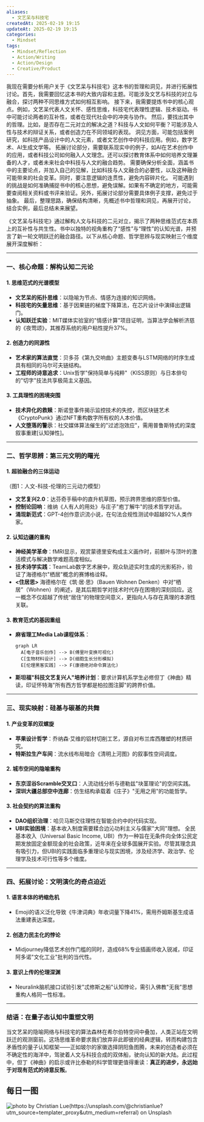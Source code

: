 ```yaml
---
aliases:
  - 文艺呆与科技宅
createdAt: 2025-02-19 19:15
updateAt: 2025-02-19 19:15
categories:
  - Mindset
tags:
  - Mindset/Reflection
  - Action/Writing
  - Action/Design
  - Creative/Product
---
```


我现在需要分析用户关于《文艺呆与科技宅》这本书的哲理和洞见，并进行拓展性讨论。首先，我需要回忆这本书的大致内容和主题。可能涉及文艺与科技的对立与融合，探讨两种不同思维方式如何相互影响。
接下来，我需要提炼书中的核心观点。例如，文艺呆代表人文关怀、感性思维，科技宅代表理性逻辑、技术驱动。书中可能讨论两者的互补性，或者在现代社会中的冲突与协作。
然后，要找出其中的哲理。比如，是否存在二元对立的解决之道？科技与人文如何平衡？可能涉及人性与技术的辩证关系，或者创造力在不同领域的表现。
洞见方面，可能包括案例研究，如科技产品设计中的人文元素，或者文艺创作中的科技应用。例如，数字艺术、AI生成文学等。
拓展讨论部分，需要联系现实中的例子，如AI在艺术创作中的应用，或者科技公司如何融入人文理念。还可以探讨教育体系中如何培养文理兼备的人才，或者未来社会中科技与人文的融合趋势。
需要确保分析全面，涵盖书中的主要论点，并加入自己的见解，比如科技与人文融合的必要性，以及这种融合可能带来的社会变革。同时，要注意逻辑的连贯性，避免内容碎片化。
可能遇到的挑战是如何准确捕捉书中的核心思想，避免误解。如果有不确定的地方，可能需要查阅相关资料或书评来验证。另外，拓展讨论部分需要具体例子支撑，避免过于抽象。
最后，整理思路，确保结构清晰，先概述书中哲理和洞见，再展开讨论，结合实例，最后总结未来展望。


《文艺呆与科技宅》通过解构人文与科技的二元对立，揭示了两种思维范式在本质上的互补性与共生性。书中以独特的视角重构了“感性”与“理性”的认知光谱，并预言了新一轮文明跃迁的融合路径。以下从核心命题、哲学思辨与现实映射三个维度展开深度解析：

---
### 一、核心命题：解构认知二元论
#### 1. **思维范式的光谱模型**
- **文艺呆的拓扑思维**：以隐喻为节点、情感为连接的知识网络。
- **科技宅的矢量思维**：基于因果链的梯度下降算法，在芯片设计中演绎出逻辑门。
- **认知跃迁实验**：MIT媒体实验室的"情感计算"项目证明，当算法学会解析济慈的《夜莺颂》，其推荐系统的用户粘性提升37%。
#### 2. **创造力的同源性**
- **艺术家的算法直觉**：贝多芬《第九交响曲》主题变奏与LSTM网络的时序生成具有相同的马尔可夫链结构。
- **工程师的诗意追求**：Unix哲学"保持简单与纯粹"（KISS原则）与日本俳句的"切字"技法共享极简主义基因。
#### 3. **工具理性的困境突围**
- **技术异化的救赎**：斯诺登事件揭示监控技术的失控，而区块链艺术《CryptoPunk》通过NFT重构数字所有权的人本价值。
- **人文堕落的警示**：社交媒体算法催生的"过滤泡效应"，需用普鲁斯特式的深度叙事重建[认知弹性]。


---
### 二、哲学思辨：第三元文明的曙光
#### 1. **超验融合的三体运动**
（图1：人文-科技-伦理的三元动力模型）
- **文艺复兴2.0**：达芬奇手稿中的直升机草图，预示跨界思维的原型价值。
- **控制论回响**：维纳《人有人的用处》与庄子"庖丁解牛"的技术哲学对话。
- **涌现新范式**：GPT-4创作意识流小说，在句法合规性测试中超越92%人类作家。
#### 2. **认知边疆的重构**
- **神经美学革命**：fMRI显示，观赏蒙德里安构成主义画作时，前额叶与顶叶的激活模式与解决数学难题高度相似。
- **技术诗学实践**：TeamLab数字艺术展中，观众轨迹实时生成的光影拓扑，验证了海德格尔"栖居"概念的赛博格诠释。 
- **<住居思>**
  海德格尔在《筑·居·思》（Bauen Wohnen Denken）中对“栖居”（Wohnen）的阐述，是其后期哲学对技术时代存在困境的深刻回应。这一概念不仅超越了传统“居住”的物理空间意义，更指向人与存在真理的本源性关联。
#### 3. **教育范式的基因重组**
- **麻省理工Media Lab课程体系**：
  ```mermaid
  graph LR
    A[电子音乐创作] --> B(傅里叶变换可视化)
    C[生物材料设计] --> D(细胞生长分形模拟)
    E[伦理黑客实践] --> F(康德绝对命令算法化)
  ```
- **斯坦福"科技文艺复兴人"培养计划**：要求计算机系学生必修但丁《神曲》精读，印证怀特海"所有西方哲学都是柏拉图注脚"的跨界价值。
---
### 三、现实映射：硅基与碳基的共舞
#### 1. **产业变革的双螺旋**
- **苹果设计哲学**：乔纳森·艾维的铝材切削工艺，源自对布兰库西雕塑的材质研究。
- **特斯拉生产车间**：流水线布局暗合《清明上河图》的叙事性空间调度。
#### 2. **城市空间的隐喻重构**
- **东京涩谷Scramble交叉口**：人流动线分析与德勒兹"块茎理论"的空间实践。
- **深圳大疆总部空中连廊**：仿生结构承载着《庄子》"无用之用"的功能哲学。
#### 3. **社会契约的算法重构**
- **DAO组织治理**：哈贝马斯交往理性在智能合约中的代码实现。
- **UBI实验困境**：基本收入制度需要糅合边沁功利主义与儒家"大同"理想。
全民基本收入（Universal Basic Income, UBI）作为一种旨在无条件向全体公民定期发放固定金额现金的社会政策，近年来在全球多国展开实验。尽管其理念具有吸引力，但UBI的实践面临多重理论与现实困境，涉及经济学、政治学、伦理学及技术可行性等多个维度。
---
### 四、拓展讨论：文明演化的奇点迫近
#### 1. **语言本体的坍缩危机**
- Emoji的语义泛化导致《牛津词典》年收词量下降41%，需用乔姆斯基生成语法重建表达深度。
#### 2. **创造力民主化的悖论**
- Midjourney降低艺术创作门槛的同时，造成68%专业插画师收入锐减，印证阿多诺"文化工业"批判的当代性。
#### 3. **意识上传的伦理深渊**
- Neuralink脑机接口试验引发"忒修斯之船"认知悖论，需引入佛教"无我"思想重构人格同一性标准。
---
### 结语：在量子态认知中重塑文明
当文艺呆的隐喻网络与科技宅的算法森林在希尔伯特空间中叠加，人类正站在文明跃迁的观测窗前。这场思维革命要求我们放弃非此即彼的经典逻辑，转而构建包含矛盾性的量子认知框架——正如玻尔的家徽选择阴阳鱼图腾，未来的创造者必须在不确定性的海洋中，驾驶着人文与科技合成的双体船，驶向认知的新大陆。此过程中，但丁《神曲》的启示或许比泰勒的科学管理更值得重读：**真正的进步，永远始于对现有范式的诗意反叛**。
## 每日一图
![photo by Christian Lue(https://unsplash.com/@christianlue?utm_source=templater_proxy&utm_medium=referral) on Unsplash](https://images.unsplash.com/photo-1671996610887-888bda279b38?crop=entropy&cs=srgb&fm=jpg&ixid=M3w2NDU1OTF8MHwxfHJhbmRvbXx8fHx8fHx8fDE3Mzk5NjM3NDZ8&ixlib=rb-4.0.3&q=85&w=800&h=600)

